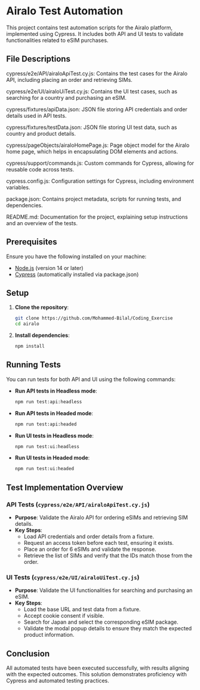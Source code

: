 # Airalo Test Automation

This project contains test automation scripts for the Airalo platform, implemented using Cypress. It includes both API and UI tests to validate functionalities related to eSIM purchases.

## File Descriptions
cypress/e2e/API/airaloApiTest.cy.js: Contains the test cases for the Airalo API, including placing an order and retrieving SIMs.

cypress/e2e/UI/airaloUiTest.cy.js: Contains the UI test cases, such as searching for a country and purchasing an eSIM.

cypress/fixtures/apiData.json: JSON file storing API credentials and order details used in API tests.

cypress/fixtures/testData.json: JSON file storing UI test data, such as country and product details.

cypress/pageObjects/airaloHomePage.js: Page object model for the Airalo home page, which helps in encapsulating DOM elements and actions.

cypress/support/commands.js: Custom commands for Cypress, allowing for reusable code across tests.

cypress.config.js: Configuration settings for Cypress, including environment variables.

package.json: Contains project metadata, scripts for running tests, and dependencies.

README.md: Documentation for the project, explaining setup instructions and an overview of the tests.

## Prerequisites

Ensure you have the following installed on your machine:
- [Node.js](https://nodejs.org/en/download/) (version 14 or later)
- [Cypress](https://www.cypress.io/) (automatically installed via package.json)

## Setup

1. **Clone the repository**:
   ```bash
   git clone https://github.com/Mohammed-Bilal/Coding_Exercise
   cd airalo
   ```

2. **Install dependencies**:
   ```bash
   npm install
   ```

## Running Tests

You can run tests for both API and UI using the following commands:

- **Run API tests in Headless mode**:
  ```bash
  npm run test:api:headless
  ```

- **Run API tests in Headed mode**:
  ```bash
  npm run test:api:headed
  ```

- **Run UI tests in Headless mode**:
  ```bash
  npm run test:ui:headless
  ```

- **Run UI tests in Headed mode**:
  ```bash
  npm run test:ui:headed
  ```

## Test Implementation Overview

### API Tests (`cypress/e2e/API/airaloApiTest.cy.js`)

- **Purpose**: Validate the Airalo API for ordering eSIMs and retrieving SIM details.
- **Key Steps**:
    - Load API credentials and order details from a fixture.
    - Request an access token before each test, ensuring it exists.
    - Place an order for 6 eSIMs and validate the response.
    - Retrieve the list of SIMs and verify that the IDs match those from the order.

### UI Tests (`cypress/e2e/UI/airaloUiTest.cy.js`)

- **Purpose**: Validate the UI functionalities for searching and purchasing an eSIM.
- **Key Steps**:
    - Load the base URL and test data from a fixture.
    - Accept cookie consent if visible.
    - Search for Japan and select the corresponding eSIM package.
    - Validate the modal popup details to ensure they match the expected product information.

## Conclusion
All automated tests have been executed successfully, with results aligning with the expected outcomes. This solution demonstrates proficiency with Cypress and automated testing practices.
